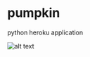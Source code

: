 # pumpkin

python heroku application <br />

![alt text](https://i.pinimg.com/736x/03/77/1a/03771a84b6e4f71acba350bafd661db1.jpg)
